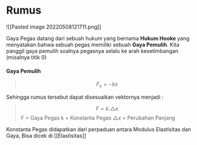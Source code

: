 # Rumus
![[Pasted image 20220508121711.png]]

Gaya Pegas datang dari sebuah hukum yang bernama **Hukum Hooke** yang menyatakan bahwa sebuah pegas memiliki sebuah **Gaya Pemulih**. Kita panggil gaya pemulih soalnya pegasnya selalu ke arah kesetimbangan (misalnya titik 0)

#### Gaya Pemulih
> $$F_{s}= -kx$$

Sehingga rumus tersebut dapat disesuaikan vektornya menjadi :

> $$F = k . \triangle x$$
> F = Gaya Pegas
> k = Konstanta Pegas
> $\triangle x$ = Perubahan Panjang 

Konstanta Pegas didapatkan dari perpaduan antara Modulus Elastisitas dan Gaya, Bisa dicek di [[Elastisitas]]
